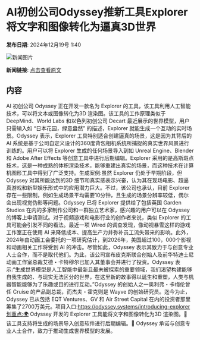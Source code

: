 # ​AI初创公司Odyssey推新工具Explorer 将文字和图像转化为逼真3D世界

**发布日期**: 2024年12月19号 1:40

![新闻图片](https://upload.chinaz.com/2024/1219/6387019775545729517841836.png)

**新闻链接**: [点击查看原文](https://www.aibase.com/zh/news/14093)

## 内容

AI 初创公司 Odyssey 正在开发一款名为 Explorer 的工具，该工具利用人工智能技术，可以将文本或图像转化为3D 渲染图。该工具的工作原理类似于 DeepMind、World Labs 和以色列初创公司 Decart 最近展示的世界模型，用户只需输入如 “日本花园，绿意盎然” 的描述，Explorer 就能生成一个互动的实时场景。Odyssey 表示，Explorer 工具特别适合创建逼真的场景，这是因为其背后的 AI 系统是基于公司自定义设计的360度背包相机系统所捕捉的真实世界风景进行训练的。用户可以将 Explorer 生成的任何场景导入到如 Unreal Engine、Blender 和 Adobe After Effects 等创意工具中进行后期编辑。Explorer 采用的是高斯斑点技术，这是一种成熟的体积渲染技术，能够重建出真实的场景，而这种技术在计算机图形工具中得到了广泛支持。生成案例:虽然 Explorer 仍处于早期阶段，但 Odyssey 对其所能达到的3D 细节和真实感表示兴奋，认为其在现场电影、超逼真游戏和新型娱乐形式中的应用潜力巨大。不过，该公司也承认，目前 Explorer 存在一些限制，例如生成场景平均需要10分钟，且生成的场景分辨率较低，偶尔会出现视觉伪影等问题。Odyssey 已将 Explorer 提供给了包括英国 Garden Studios 在内的多家制作公司和一群独立艺术家，感兴趣的用户可以在 Odyssey 的博客上申请测试。对于视频游戏和电影行业的创作者来说，类似 Explorer 的工具可能会引发不同的看法。最近一项 Wired 的调查发现，像动视暴雪这样的游戏工作室正在使用 AI 来降低成本、提高生产力并弥补员工流失带来的影响。此外，2024年由动画工会委托的一项研究估计，到2026年，美国超过100，000个影视和动画相关工作将受到 AI 的冲击。尽管如此，Odyssey 表示其致力于与创意专业人士合作，而不是取代他们。为此，该公司宣布皮克斯联合创始人及前华特迪士尼动画工作室总裁艾德・卡特穆尔已加入其董事会并进行了投资。Odyssey 表示:“生成世界模型是人工智能中最新且最未被探索的重要领域，我们渴望构建能够自我生成的、与现实无法区分的世界，在这里新的故事得以诞生和重塑，人类与机器智能能够为了乐趣或目的进行互动。”Odyssey 的创始人之一奥利弗・卡梅伦曾任 Cruise 的产品副总裁，而杰夫・霍克则是 Wayve 的创始研究员。迄今为止，Odyssey 已从包括 EQT Ventures、GV 和 Air Street Capital 在内的投资者那里筹集了2700万美元。项目入口:https://odyssey.systems/introducing-explorer划重点:🌍 Odyssey 开发的 Explorer 工具能将文字和图像转化为3D 渲染图。🎨 该工具支持将生成的场景导入创意软件进行后期编辑。🤝 Odyssey 承诺与创意专业人士合作，致力于推动生成世界模型的发展。
